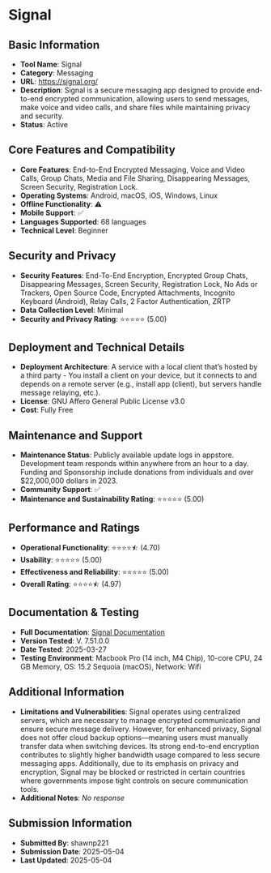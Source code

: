 # Signal

## Basic Information
- **Tool Name**: Signal
- **Category**: Messaging
- **URL**: https://signal.org/
- **Description**: Signal is a secure messaging app designed to provide end-to-end encrypted communication, allowing users to send messages, make voice and video calls, and share files while maintaining privacy and security.
- **Status**: Active

## Core Features and Compatibility
- **Core Features**: End-to-End Encrypted Messaging, Voice and Video Calls, Group Chats, Media and File Sharing, Disappearing Messages, Screen Security, Registration Lock.
- **Operating Systems**: Android, macOS, iOS, Windows, Linux
- **Offline Functionality**: ⚠️
- **Mobile Support**: ✅
- **Languages Supported**: 68 languages
- **Technical Level**: Beginner

## Security and Privacy
- **Security Features**: End-To-End Encryption, Encrypted Group Chats, Disappearing Messages, Screen Security, Registration Lock, No Ads or Trackers, Open Source Code, Encrypted Attachments, Incognito Keyboard (Android), Relay Calls, 2 Factor Authentication, ZRTP
- **Data Collection Level**: Minimal
- **Security and Privacy Rating**: ⭐⭐⭐⭐⭐ (5.00)

## Deployment and Technical Details
- **Deployment Architecture**: A service with a local client that’s hosted by a third party - You install a client on your device, but it connects to and depends on a remote server (e.g., install app (client), but servers handle message relaying, etc.).
- **License**: GNU Affero General Public License v3.0
- **Cost**: Fully Free

## Maintenance and Support
- **Maintenance Status**: Publicly available update logs in appstore. Development team responds within anywhere from an hour to a day. Funding and Sponsorship include donations from individuals and over $22,000,000 dollars in 2023.
- **Community Support**: ✅
- **Maintenance and Sustainability Rating**: ⭐⭐⭐⭐⭐ (5.00)

## Performance and Ratings
- **Operational Functionality**: ⭐⭐⭐⭐⯪ (4.70)
- **Usability**: ⭐⭐⭐⭐⭐ (5.00)
- **Effectiveness and Reliability**: ⭐⭐⭐⭐⭐ (5.00)
- **Overall Rating**: ⭐⭐⭐⭐⯪ (4.97)

## Documentation & Testing
- **Full Documentation**: [Signal Documentation](../../factsheets/Signal.Analysis.pdf)
- **Version Tested**: V. 7.51.0.0
- **Date Tested**: 2025-03-27
- **Testing Environment**: Macbook Pro (14 inch, M4 Chip), 10-core CPU, 24 GB Memory, OS: 15.2 Sequoia (macOS), Network: Wifi

## Additional Information
- **Limitations and Vulnerabilities**: Signal operates using centralized servers, which are necessary to manage encrypted communication and ensure secure message delivery. However, for enhanced privacy, Signal does not offer cloud backup options—meaning users must manually transfer data when switching devices. Its strong end-to-end encryption contributes to slightly higher bandwidth usage compared to less secure messaging apps. Additionally, due to its emphasis on privacy and encryption, Signal may be blocked or restricted in certain countries where governments impose tight controls on secure communication tools.
- **Additional Notes**: _No response_

## Submission Information
- **Submitted By**: shawnp221
- **Submission Date**: 2025-05-04
- **Last Updated**: 2025-05-04
